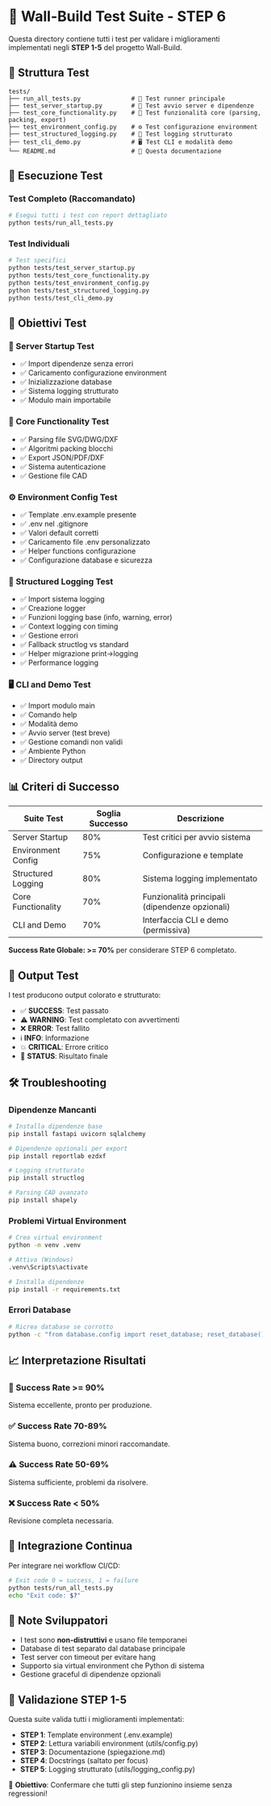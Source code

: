 # 🧪 Wall-Build Test Suite - STEP 6

Questa directory contiene tutti i test per validare i miglioramenti implementati negli **STEP 1-5** del progetto Wall-Build.

## 📁 Struttura Test

```
tests/
├── run_all_tests.py              # 🎯 Test runner principale
├── test_server_startup.py        # 🚀 Test avvio server e dipendenze
├── test_core_functionality.py    # 🧱 Test funzionalità core (parsing, packing, export)
├── test_environment_config.py    # ⚙️ Test configurazione environment
├── test_structured_logging.py    # 📝 Test logging strutturato
├── test_cli_demo.py              # 🖥️ Test CLI e modalità demo
└── README.md                     # 📖 Questa documentazione
```

## 🚀 Esecuzione Test

### Test Completo (Raccomandato)
```bash
# Esegui tutti i test con report dettagliato
python tests/run_all_tests.py
```

### Test Individuali
```bash
# Test specifici
python tests/test_server_startup.py
python tests/test_core_functionality.py
python tests/test_environment_config.py
python tests/test_structured_logging.py
python tests/test_cli_demo.py
```

## 🎯 Obiettivi Test

### 🚀 Server Startup Test
- ✅ Import dipendenze senza errori
- ✅ Caricamento configurazione environment
- ✅ Inizializzazione database
- ✅ Sistema logging strutturato
- ✅ Modulo main importabile

### 🧱 Core Functionality Test  
- ✅ Parsing file SVG/DWG/DXF
- ✅ Algoritmi packing blocchi
- ✅ Export JSON/PDF/DXF
- ✅ Sistema autenticazione
- ✅ Gestione file CAD

### ⚙️ Environment Config Test
- ✅ Template .env.example presente
- ✅ .env nel .gitignore
- ✅ Valori default corretti
- ✅ Caricamento file .env personalizzato
- ✅ Helper functions configurazione
- ✅ Configurazione database e sicurezza

### 📝 Structured Logging Test
- ✅ Import sistema logging
- ✅ Creazione logger
- ✅ Funzioni logging base (info, warning, error)
- ✅ Context logging con timing
- ✅ Gestione errori
- ✅ Fallback structlog vs standard
- ✅ Helper migrazione print->logging
- ✅ Performance logging

### 🖥️ CLI and Demo Test
- ✅ Import modulo main
- ✅ Comando help
- ✅ Modalità demo
- ✅ Avvio server (test breve)
- ✅ Gestione comandi non validi
- ✅ Ambiente Python
- ✅ Directory output

## 📊 Criteri di Successo

| Suite Test | Soglia Successo | Descrizione |
|------------|----------------|-------------|
| Server Startup | 80% | Test critici per avvio sistema |
| Environment Config | 75% | Configurazione e template |
| Structured Logging | 80% | Sistema logging implementato |
| Core Functionality | 70% | Funzionalità principali (dipendenze opzionali) |
| CLI and Demo | 70% | Interfaccia CLI e demo (permissiva) |

**Success Rate Globale: >= 70%** per considerare STEP 6 completato.

## 🎨 Output Test

I test producono output colorato e strutturato:
- ✅ **SUCCESS**: Test passato
- ⚠️ **WARNING**: Test completato con avvertimenti  
- ❌ **ERROR**: Test fallito
- ℹ️ **INFO**: Informazione
- 💥 **CRITICAL**: Errore critico
- 🎯 **STATUS**: Risultato finale

## 🛠️ Troubleshooting

### Dipendenze Mancanti
```bash
# Installa dipendenze base
pip install fastapi uvicorn sqlalchemy

# Dipendenze opzionali per export
pip install reportlab ezdxf

# Logging strutturato
pip install structlog

# Parsing CAD avanzato
pip install shapely
```

### Problemi Virtual Environment
```bash
# Crea virtual environment
python -m venv .venv

# Attiva (Windows)
.venv\Scripts\activate

# Installa dipendenze
pip install -r requirements.txt
```

### Errori Database
```bash
# Ricrea database se corrotto
python -c "from database.config import reset_database; reset_database()"
```

## 📈 Interpretazione Risultati

### 🎉 Success Rate >= 90%
Sistema eccellente, pronto per produzione.

### ✅ Success Rate 70-89%  
Sistema buono, correzioni minori raccomandate.

### ⚠️ Success Rate 50-69%
Sistema sufficiente, problemi da risolvere.

### ❌ Success Rate < 50%
Revisione completa necessaria.

## 🔄 Integrazione Continua

Per integrare nei workflow CI/CD:

```bash
# Exit code 0 = success, 1 = failure
python tests/run_all_tests.py
echo "Exit code: $?"
```

## 📝 Note Sviluppatori

- I test sono **non-distruttivi** e usano file temporanei
- Database di test separato dal database principale
- Test server con timeout per evitare hang
- Supporto sia virtual environment che Python di sistema
- Gestione graceful di dipendenze opzionali

## 🎯 Validazione STEP 1-5

Questa suite valida tutti i miglioramenti implementati:

- **STEP 1**: Template environment (.env.example)
- **STEP 2**: Lettura variabili environment (utils/config.py)
- **STEP 3**: Documentazione (spiegazione.md) 
- **STEP 4**: Docstrings (saltato per focus)
- **STEP 5**: Logging strutturato (utils/logging_config.py)

🚀 **Obiettivo**: Confermare che tutti gli step funzionino insieme senza regressioni!